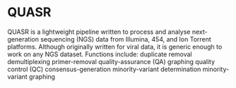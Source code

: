 QUASR
=====

QUASR is a lightweight pipeline written to process and analyse next-generation sequencing (NGS) data from Illumina, 454, and Ion Torrent platforms. Although originally written for viral data, it is generic enough to work on any NGS dataset. Functions include: duplicate removal demultiplexing primer-removal quality-assurance (QA) graphing quality control (QC) consensus-generation minority-variant determination minority-variant graphing
